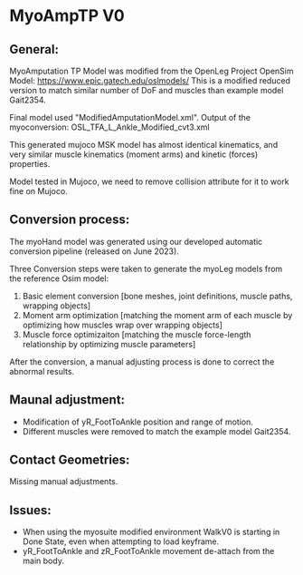 # MyoAmpTP V0

## General:

MyoAmputation TP Model was modified from the OpenLeg Project OpenSim Model:
https://www.epic.gatech.edu/oslmodels/
This is a modified reduced version to match similar number of DoF and muscles than example model Gait2354.

Final model used "ModifiedAmputationModel.xml".
Output of the myoconversion: OSL_TFA_L_Ankle_Modified_cvt3.xml

This generated mujoco MSK model has almost identical kinematics, and very similar muscle kinematics (moment arms) and kinetic (forces) properties.

Model tested in Mujoco, we need to remove collision attribute for it to work fine on Mujoco.

## Conversion process:

The myoHand model was generated using our developed automatic conversion pipeline (released on June 2023).

Three Conversion steps were taken to generate the myoLeg models from the reference Osim model:

1. Basic element conversion [bone meshes, joint definitions, muscle paths, wrapping objects]
2. Moment arm optimization [matching the moment arm of each muscle by optimizing how muscles wrap over wrapping objects]
3. Muscle force optimizaiton [matching the muscle force-length relationship by optimizing muscle parameters]

After the conversion, a manual adjusting process is done to correct the abnormal results.

## Maunal adjustment:
- Modification of yR_FootToAnkle position and range of motion.
- Different muscles were removed to match the example model Gait2354.

## Contact Geometries:
Missing manual adjustments.

## Issues:
- When using the myosuite modified environment WalkV0 is starting in Done State, even when attempting to load keyframe.
- yR_FootToAnkle and zR_FootToAnkle movement de-attach from the main body.
